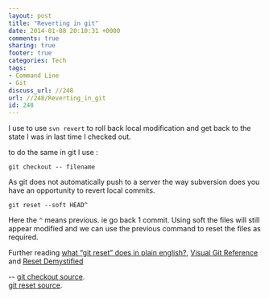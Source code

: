 ```yaml
---
layout: post
title: "Reverting in git"
date: 2014-01-08 20:10:31 +0000 
comments: true
sharing: true
footer: true
categories: Tech
tags:
- Command Line
- Git
discuss_url: //248
url: //248/Reverting_in_git
id: 248
---
```

I use to use `svn revert` to roll back local modification and get back to the state I was in last time I checked out.

to do the same in git  I use : 

    git checkout -- filename

As git does not automatically push to a server the way subversion does you have an opportunity to revert local commits.

    git reset --soft HEAD^


Here the `^` means previous. ie go back 1 commit. Using soft the files will still appear modified and we can use the previous command to reset the files as required.


Further reading [what “git reset” does in plain english?](http://stackoverflow.com/q/2530060/97073), [Visual Git Reference](http://marklodato.github.io/visual-git-guide/index-en.html) and [Reset Demystified](http://git-scm.com/blog/2011/07/11/reset.html)


--
[git checkout source](http://www.norbauer.com/rails-consulting/notes/git-revert-reset-a-single-file.html).    
[git reset source](http://stackoverflow.com/questions/2845731/how-to-uncommit-my-last-commit-in-git).  
